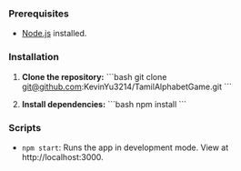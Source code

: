 ### Prerequisites

- [Node.js](https://nodejs.org/) installed.

### Installation

1. **Clone the repository:**
   \`\`\`bash
   git clone git@github.com:KevinYu3214/TamilAlphabetGame.git
   \`\`\`

2. **Install dependencies:**
   \`\`\`bash
   npm install
   \`\`\`

### Scripts

- `npm start`: Runs the app in development mode. View at http://localhost:3000.
